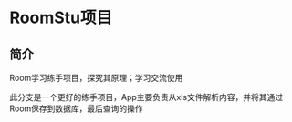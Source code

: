 # RoomStu项目

## 简介
Room学习练手项目，探究其原理；学习交流使用

此分支是一个更好的练手项目，App主要负责从xls文件解析内容，并将其通过Room保存到数据库，最后查询的操作
